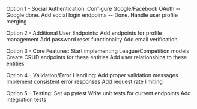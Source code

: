Option 1 - Social Authentication:
Configure Google/Facebook OAuth -- Google done.
Add social login endpoints -- Done.
Handle user profile merging

Option 2 - Additional User Endpoints:
Add endpoints for profile management
Add password reset functionality
Add email verification

Option 3 - Core Features:
Start implementing League/Competition models
Create CRUD endpoints for these entities
Add user relationships to these entities

Option 4 - Validation/Error Handling:
Add proper validation messages
Implement consistent error responses
Add request rate limiting

Option 5 - Testing:
Set up pytest
Write unit tests for current endpoints
Add integration tests